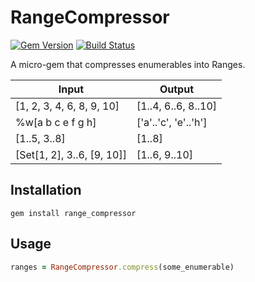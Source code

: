 # RangeCompressor

[![Gem Version](https://badge.fury.io/rb/range_compressor.svg)](http://badge.fury.io/rb/range_compressor)
[![Build Status](https://github.com/jaynetics/range_compressor/workflows/tests/badge.svg)](https://github.com/jaynetics/range_compressor/actions)

A micro-gem that compresses enumerables into Ranges.

| Input                      | Output               |
|----------------------------|----------------------|
| [1, 2, 3, 4, 6, 8, 9, 10]  | [1..4, 6..6, 8..10]  |
| %w[a b c e f g h]          | ['a'..'c', 'e'..'h'] |
| [1..5, 3..8]               | [1..8]               |
| [Set[1, 2], 3..6, [9, 10]] | [1..6, 9..10]        |

## Installation

`gem install range_compressor`

## Usage

```ruby
ranges = RangeCompressor.compress(some_enumerable)
```
